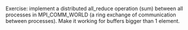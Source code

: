 Exercise: implement a distributed all_reduce operation (sum) between all processes in MPI_COMM_WORLD (a ring exchange of communication between processes). Make it working for buffers bigger than 1 element.
